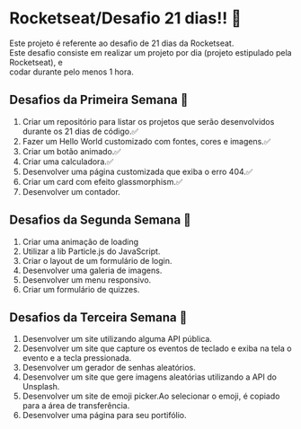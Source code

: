 # Rocketseat/Desafio 21 dias!! 🚀

Este projeto é referente ao desafio de 21 dias da Rocketseat.<br>
Este desafio consiste em realizar um projeto por dia (projeto estipulado pela Rocketseat), e<br>
codar durante pelo menos 1 hora.

## Desafios da Primeira Semana 🎯
<ol>
<li>Criar um repositório para listar os projetos que serão desenvolvidos durante os 21 dias de código.✅</li>
<li>Fazer um Hello World customizado com fontes, cores e imagens.✅</li>
<li>Criar um botão animado.✅</li>
<li>Criar uma calculadora.✅</li>
<li>Desenvolver uma página customizada que exiba o erro 404.✅</li>
<li>Criar um card com efeito glassmorphism.✅</li>
<li>Desenvolver um contador.</li>
</ol>

## Desafios da Segunda Semana 🎯

<ol>
<liDesenvolver um toggle que altere o tema para claro e escuro.</li>
<li>Criar uma animação de loading</li>
<li>Utilizar a lib Particle.js do JavaScript.</li>
<li>Criar o layout de um formulário de login.</li>
<li>Desenvolver uma galeria de imagens.</li>
<li>Desenvolver um menu responsivo.</li>
<li>Criar um formulário de quizzes.</li>
</ol>

## Desafios da Terceira Semana 🎯

<ol>
<liDesenvolver um site que exiba uma vitrini de produtos de um e-commerce fictício(com nome dos produtos, preços e imagens).</li>
<li>Desenvolver um site utilizando alguma API pública.</li>
<li>Desenvolver um site que capture os eventos de teclado e exiba na tela o evento e a tecla pressionada.</li>
<li>Desenvolver um gerador de senhas aleatórios.</li>
<li>Desenvolver um site que gere imagens aleatórias utilizando a API do Unsplash.</li>
<li>Desenvolver um site de emoji picker.Ao selecionar o emoji, é copiado para a área de transferência.</li>
<li>Desenvolver uma página para seu portifólio.</li>
</ol>




